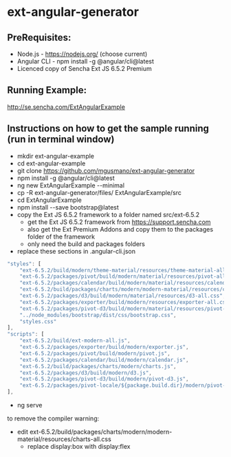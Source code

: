 # ext-angular-generator

## PreRequisites:

* Node.js - https://nodejs.org/  (choose current)
* Angular CLI - npm install -g @angular/cli@latest
* Licenced copy of Sencha Ext JS 6.5.2 Premium

## Running Example:

http://se.sencha.com/ExtAngularExample

## Instructions on how to get the sample running (run in terminal window)

* mkdir ext-angular-example
* cd ext-angular-example
* git clone https://github.com/mgusmano/ext-angular-generator
* npm install -g @angular/cli@latest
* ng new ExtAngularExample --minimal
* cp -R ext-angular-generator/files/ ExtAngularExample/src
* cd ExtAngularExample
* npm install --save bootstrap@latest
* copy the Ext JS 6.5.2 framework to a folder named src/ext-6.5.2
	- get the Ext JS 6.5.2 framework from https://support.sencha.com
	- also get the Ext Premium Addons and copy them to the packages folder of the framework
	- only need the build and packages folders
* replace these sections in .angular-cli.json

```javascript
"styles": [
	"ext-6.5.2/build/modern/theme-material/resources/theme-material-all.css",
	"ext-6.5.2/packages/pivot/build/modern/material/resources/pivot-all.css",
	"ext-6.5.2/packages/calendar/build/modern/material/resources/calendar-all.css",
	"ext-6.5.2/build/packages/charts/modern/modern-material/resources/charts-all.css",
	"ext-6.5.2/packages/d3/build/modern/material/resources/d3-all.css",
	"ext-6.5.2/packages/exporter/build/modern/resources/exporter-all.css",
	"ext-6.5.2/packages/pivot-d3/build/modern/material/resources/pivot-d3-all.css",
	"../node_modules/bootstrap/dist/css/bootstrap.css",
	"styles.css"
],
"scripts": [
	"ext-6.5.2/build/ext-modern-all.js",
	"ext-6.5.2/packages/exporter/build/modern/exporter.js",
	"ext-6.5.2/packages/pivot/build/modern/pivot.js",
	"ext-6.5.2/packages/calendar/build/modern/calendar.js",
	"ext-6.5.2/build/packages/charts/modern/charts.js",
	"ext-6.5.2/packages/d3/build/modern/d3.js",
	"ext-6.5.2/packages/pivot-d3/build/modern/pivot-d3.js",
	"ext-6.5.2/packages/pivot-locale/${package.build.dir}/modern/pivot-locale-en.js"
],
```
* ng serve

to remove the compiler warning:
* edit ext-6.5.2/build/packages/charts/modern/modern-material/resources/charts-all.css
	- replace  display:box  with  display:flex
